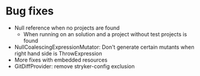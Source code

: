 # Bug fixes

- Null reference when no projects are found
  - When running on an solution and a project without test projects is found
- NullCoalescingExpressionMutator: Don't generate certain mutants when right hand side is ThrowExpression
- More fixes with embedded resources
- GitDiffProvider: remove stryker-config exclusion